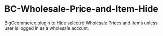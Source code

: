 # BC-Wholesale-Price-and-Item-Hide
BigCcommerce plugin to Hide selected Wholesale Prices and Items unless user is logged in as a wholesale account.
